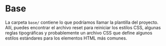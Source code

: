 # Base

La carpeta <code>base/</code> contiene lo que podríamos llamar la plantilla del proyecto. Allí, puedes encontrar el archivo reset para reiniciar los estilos CSS, algunas reglas tipográficas y probablemente un archivo CSS que define algunos estilos estándares para los elementos HTML más comunes.
